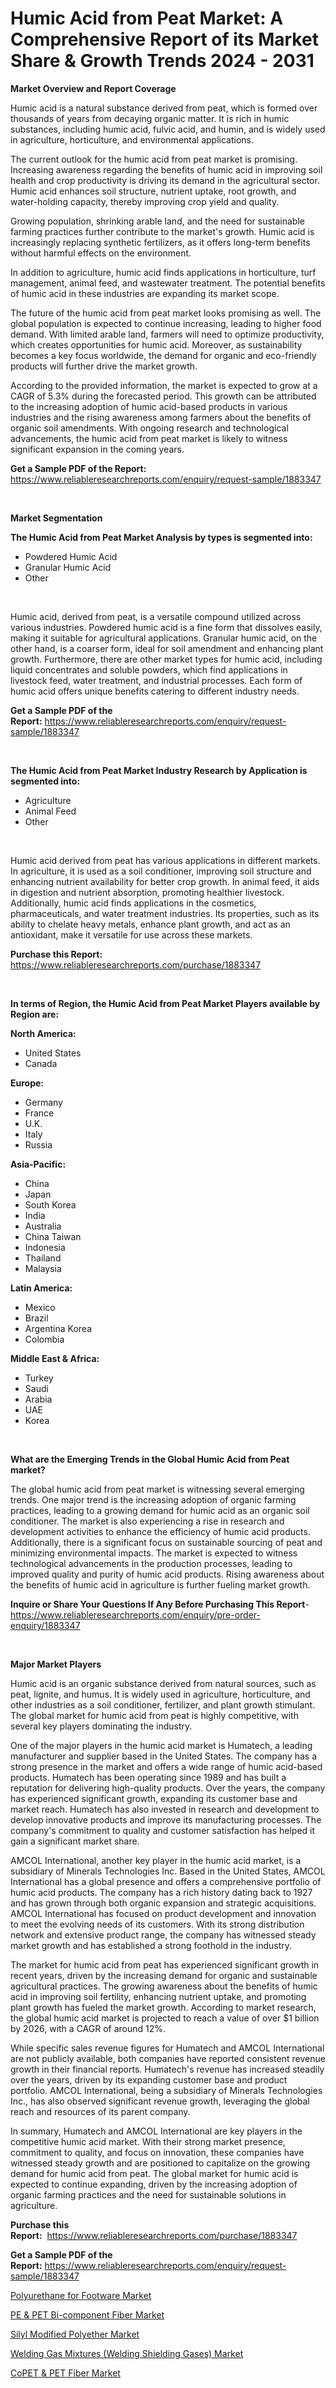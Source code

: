 <p><h1>Humic Acid from Peat Market: A Comprehensive Report of its Market Share & Growth Trends 2024 - 2031</h1></p><p><strong>Market Overview and Report Coverage</strong></p>
<p><p>Humic acid is a natural substance derived from peat, which is formed over thousands of years from decaying organic matter. It is rich in humic substances, including humic acid, fulvic acid, and humin, and is widely used in agriculture, horticulture, and environmental applications.</p><p>The current outlook for the humic acid from peat market is promising. Increasing awareness regarding the benefits of humic acid in improving soil health and crop productivity is driving its demand in the agricultural sector. Humic acid enhances soil structure, nutrient uptake, root growth, and water-holding capacity, thereby improving crop yield and quality.</p><p>Growing population, shrinking arable land, and the need for sustainable farming practices further contribute to the market's growth. Humic acid is increasingly replacing synthetic fertilizers, as it offers long-term benefits without harmful effects on the environment.</p><p>In addition to agriculture, humic acid finds applications in horticulture, turf management, animal feed, and wastewater treatment. The potential benefits of humic acid in these industries are expanding its market scope.</p><p>The future of the humic acid from peat market looks promising as well. The global population is expected to continue increasing, leading to higher food demand. With limited arable land, farmers will need to optimize productivity, which creates opportunities for humic acid. Moreover, as sustainability becomes a key focus worldwide, the demand for organic and eco-friendly products will further drive the market growth.</p><p>According to the provided information, the market is expected to grow at a CAGR of 5.3% during the forecasted period. This growth can be attributed to the increasing adoption of humic acid-based products in various industries and the rising awareness among farmers about the benefits of organic soil amendments. With ongoing research and technological advancements, the humic acid from peat market is likely to witness significant expansion in the coming years.</p></p>
<p><strong>Get a Sample PDF of the Report:</strong> <a href="https://www.reliableresearchreports.com/enquiry/request-sample/1883347">https://www.reliableresearchreports.com/enquiry/request-sample/1883347</a></p>
<p>&nbsp;</p>
<p><strong>Market Segmentation</strong></p>
<p><strong>The Humic Acid from Peat Market Analysis by types is segmented into:</strong></p>
<p><ul><li>Powdered Humic Acid</li><li>Granular Humic Acid</li><li>Other</li></ul></p>
<p>&nbsp;</p>
<p><p>Humic acid, derived from peat, is a versatile compound utilized across various industries. Powdered humic acid is a fine form that dissolves easily, making it suitable for agricultural applications. Granular humic acid, on the other hand, is a coarser form, ideal for soil amendment and enhancing plant growth. Furthermore, there are other market types for humic acid, including liquid concentrates and soluble powders, which find applications in livestock feed, water treatment, and industrial processes. Each form of humic acid offers unique benefits catering to different industry needs.</p></p>
<p><strong>Get a Sample PDF of the Report:</strong>&nbsp;<a href="https://www.reliableresearchreports.com/enquiry/request-sample/1883347">https://www.reliableresearchreports.com/enquiry/request-sample/1883347</a></p>
<p>&nbsp;</p>
<p><strong>The Humic Acid from Peat Market Industry Research by Application is segmented into:</strong></p>
<p><ul><li>Agriculture</li><li>Animal Feed</li><li>Other</li></ul></p>
<p>&nbsp;</p>
<p><p>Humic acid derived from peat has various applications in different markets. In agriculture, it is used as a soil conditioner, improving soil structure and enhancing nutrient availability for better crop growth. In animal feed, it aids in digestion and nutrient absorption, promoting healthier livestock. Additionally, humic acid finds applications in the cosmetics, pharmaceuticals, and water treatment industries. Its properties, such as its ability to chelate heavy metals, enhance plant growth, and act as an antioxidant, make it versatile for use across these markets.</p></p>
<p><strong>Purchase this Report:</strong>&nbsp; <a href="https://www.reliableresearchreports.com/purchase/1883347">https://www.reliableresearchreports.com/purchase/1883347</a></p>
<p>&nbsp;</p>
<p><strong>In terms of Region, the Humic Acid from Peat Market Players available by Region are:</strong></p>
<p>
    <p> <strong> North America: </strong>
        <ul>
            <li>United States</li>
            <li>Canada</li>
        </ul>
        </p> 
    <p> <strong> Europe: </strong>
        <ul>
            <li>Germany</li>
            <li>France</li>
            <li>U.K.</li>
            <li>Italy</li>
            <li>Russia</li>
        </ul>
        </p> 
    <p> <strong> Asia-Pacific: </strong>
        <ul>
            <li>China</li>
            <li>Japan</li>
            <li>South Korea</li>
            <li>India</li>
            <li>Australia</li>
            <li>China Taiwan</li>
            <li>Indonesia</li>
            <li>Thailand</li>
            <li>Malaysia</li>
        </ul>
        </p> 
    <p> <strong> Latin America: </strong>
        <ul>
            <li>Mexico</li>
            <li>Brazil</li>
            <li>Argentina Korea</li>
            <li>Colombia</li>
        </ul>
        </p> 
    <p> <strong> Middle East & Africa: </strong>
        <ul>
            <li>Turkey</li>
            <li>Saudi</li>
            <li>Arabia</li>
            <li>UAE</li>
            <li>Korea</li>
        </ul>
    </p>
    </p>
<p>&nbsp;</p>
<p><strong>What are the Emerging Trends in the Global Humic Acid from Peat market?</strong></p>
<p><p>The global humic acid from peat market is witnessing several emerging trends. One major trend is the increasing adoption of organic farming practices, leading to a growing demand for humic acid as an organic soil conditioner. The market is also experiencing a rise in research and development activities to enhance the efficiency of humic acid products. Additionally, there is a significant focus on sustainable sourcing of peat and minimizing environmental impacts. The market is expected to witness technological advancements in the production processes, leading to improved quality and purity of humic acid products. Rising awareness about the benefits of humic acid in agriculture is further fueling market growth.</p></p>
<p><strong>Inquire or Share Your Questions If Any Before Purchasing This Report</strong>- <a href="https://www.reliableresearchreports.com/enquiry/pre-order-enquiry/1883347">https://www.reliableresearchreports.com/enquiry/pre-order-enquiry/1883347</a></p>
<p>&nbsp;</p>
<p><strong>Major Market Players</strong></p>
<p><p>Humic acid is an organic substance derived from natural sources, such as peat, lignite, and humus. It is widely used in agriculture, horticulture, and other industries as a soil conditioner, fertilizer, and plant growth stimulant. The global market for humic acid from peat is highly competitive, with several key players dominating the industry.</p><p>One of the major players in the humic acid market is Humatech, a leading manufacturer and supplier based in the United States. The company has a strong presence in the market and offers a wide range of humic acid-based products. Humatech has been operating since 1989 and has built a reputation for delivering high-quality products. Over the years, the company has experienced significant growth, expanding its customer base and market reach. Humatech has also invested in research and development to develop innovative products and improve its manufacturing processes. The company's commitment to quality and customer satisfaction has helped it gain a significant market share.</p><p>AMCOL International, another key player in the humic acid market, is a subsidiary of Minerals Technologies Inc. Based in the United States, AMCOL International has a global presence and offers a comprehensive portfolio of humic acid products. The company has a rich history dating back to 1927 and has grown through both organic expansion and strategic acquisitions. AMCOL International has focused on product development and innovation to meet the evolving needs of its customers. With its strong distribution network and extensive product range, the company has witnessed steady market growth and has established a strong foothold in the industry.</p><p>The market for humic acid from peat has experienced significant growth in recent years, driven by the increasing demand for organic and sustainable agricultural practices. The growing awareness about the benefits of humic acid in improving soil fertility, enhancing nutrient uptake, and promoting plant growth has fueled the market growth. According to market research, the global humic acid market is projected to reach a value of over $1 billion by 2026, with a CAGR of around 12%.</p><p>While specific sales revenue figures for Humatech and AMCOL International are not publicly available, both companies have reported consistent revenue growth in their financial reports. Humatech's revenue has increased steadily over the years, driven by its expanding customer base and product portfolio. AMCOL International, being a subsidiary of Minerals Technologies Inc., has also observed significant revenue growth, leveraging the global reach and resources of its parent company.</p><p>In summary, Humatech and AMCOL International are key players in the competitive humic acid market. With their strong market presence, commitment to quality, and focus on innovation, these companies have witnessed steady growth and are positioned to capitalize on the growing demand for humic acid from peat. The global market for humic acid is expected to continue expanding, driven by the increasing adoption of organic farming practices and the need for sustainable solutions in agriculture.</p></p>
<p><strong>Purchase this Report:</strong>&nbsp;&nbsp;<a href="https://www.reliableresearchreports.com/purchase/1883347">https://www.reliableresearchreports.com/purchase/1883347</a></p>
<p></p>
<p><strong>Get a Sample PDF of the Report:</strong>&nbsp;<a href="https://www.reliableresearchreports.com/enquiry/request-sample/1883347">https://www.reliableresearchreports.com/enquiry/request-sample/1883347</a></p>
<p><p><a href="https://github.com/dringals/Market-Research-Report-List-1/blob/main/polyurethane-for-footware-market.md">Polyurethane for Footware Market</a></p><p><a href="https://github.com/aashishrp/Market-Research-Report-List-1/blob/main/pe-pet-bi-component-fiber-market.md">PE & PET Bi-component Fiber Market</a></p><p><a href="https://github.com/aasishrp01/Market-Research-Report-List-1/blob/main/silyl-modified-polyether-market.md">Silyl Modified Polyether Market</a></p><p><a href="https://github.com/Paul14Anderson63/Market-Research-Report-List-1/blob/main/welding-gas-mixtures-welding-shielding-gases-market.md">Welding Gas Mixtures (Welding Shielding Gases) Market</a></p><p><a href="https://github.com/aashishrp02/Market-Research-Report-List-1/blob/main/copet-pet-fiber-market.md">CoPET & PET Fiber Market</a></p></p>